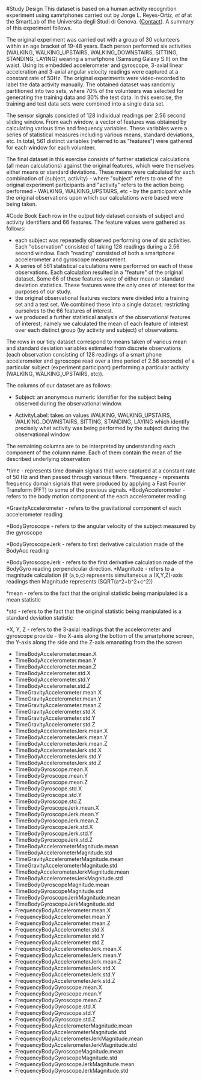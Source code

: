 
#Study Design
This dataset is based on a human activity recognition experiment using samrtphones carried out by Jorge L. Reyes-Ortiz, <em>et al</em> at the SmartLab of the Universita degli Studi di Genova. (<a href="mailto:activityrecognition@smartlab.ws">Contact</a>). A summary of this experiment follows.

The original experiment was carried out with a group of 30 volunteers within an age bracket of 19-48 years. Each person performed six activities (WALKING, WALKING_UPSTAIRS, WALKING_DOWNSTAIRS, SITTING, STANDING, LAYING) wearing a 
smartphone (Samsung Galaxy S II) on the waist. Using its embedded accelerometer and gyroscope, 3-axial linear acceleration and 3-axial angular velocity readings were captured at a constant rate of 50Hz. The original experiments were video-recorded to label the data activity manually. The obtained dataset was randomly partitioned into two sets, where 70% of the volunteers was selected for generating the training data and 30% the test data. In this exercise, the training and test data sets were combined into a single data set.

The sensor signals consisted of 128 individual readings per 2.56 second sliding window. From each window, a vector of features was obtained by calculating various time and frequency variables. These variables were a series of statistical measures including various means, standard deviations, etc. In total, 561 distinct variables (referred to as "features") were gathered for each window for each volunteer.

The final dataset in this exercise consists of further statistical calculations (all mean calculations) against the original features, which were themselves either means or standard deviations. These means were calculated for each combination of (subject, activity) - where "subject" refers to one of the original experiment participants and "activity" refers to the action being performed - WALKING, WALKING_UPSTAIRS, etc - by the participant while the original observations upon which our calculations were based were being taken.


#Code Book
Each row in the output tidy dataset consists of subject and activity identifiers and 66 features. The feature values were gathered as follows:
  - each subject was repeatedly observed performing one of six activities. Each "observation" consisted of taking 128 readings during a 2.56 second window. Each "reading" consisted  of both a smartphone accelerometer and gyroscope measurement. 
  - A series of 561 statistical calculations were performed on each of these observations. Each calculation resulted in a "feature" of the original dataset. Some 66 of these features were of either mean or standard deviation statistics. These features were the only ones of interest for the purposes of our study.
  - the original observational features vectors were divided into a training set and a test set. We combined these into a single dataset; restricting ourselves to the 66 features of interest.
  - we produced a further statistical analysis of the observational features of interest; namely we calculated the mean of each feature of interest over each distinct group (by activity and subject) of observations. 

The rows in our tidy dataset correspond to means taken of various mean and standard deviation variables estimated from discrete observations (each observation consisting of 128 readings of a smart phone accelerometer and gyroscope read over a time period of 2.56 seconds) of a particular subject (experiment participant) performing a particular activity (WALKING, WALKING_UPSTAIRS, etc)).

The columns of our dataset are as follows:

- Subject: an anonymous numeric identifier for the subject being observed during the observational window.

- ActivityLabel: takes on values WALKING, WALKING_UPSTAIRS, WALKING_DOWNSTAIRS, SITTING, STANDING, LAYING which identify 
precisely what activity was being performed by the subject during the observational window.

The remaining columns are to be interpreted by understanding each component of the column name. Each of them contain the mean of the described underlying observation

*time  - represents time domain signals that were captured at a constant rate of 50 Hz and then passed through various filters.
*frequency - represents frequency domain signals that were produced by applying  a Fast Fourier Transform (FFT) to some of the previous signals.
*BodyAccelerometer - refers to the body motion component of the each accelerometer reading

*GravityAccelerometer - refers to the gravitational component of each accelerometer reading

*BodyGyroscope - refers to the angular velocity of the subject measured by the gyroscope

*BodyGyroscopeJerk - refers to first derivative calculation made of the BodyAcc reading

*BodyGyroscopeJerk - refers to the first derivative calculation made of the BodyGyro reading
perpendicular direction.
*Magnitude - refers to a magnitude calculation (if (a,b,c) represents simultaneous a (X,Y,Z)-axis readings then Magnitude represents (SQRT(a^2+b^2+c^2))

*mean - refers to the fact that the original statistic being manipulated is a mean statistic

*std - refers to the fact that the original statistic being manipulated is a standard deviation statistic

*X, Y, Z - refers to the 3-axial readings that the accelerometer and gyroscope provide - the X-axis along the bottom of the smartphone screen, the Y-axis along the side and the Z-axis emanating from the the screen

- TimeBodyAccelerometer.mean.X
- TimeBodyAccelerometer.mean.Y
- TimeBodyAccelerometer.mean.Z
- TimeBodyAccelerometer.std.X
- TimeBodyAccelerometer.std.Y
- TimeBodyAccelerometer.std.Z
- TimeGravityAccelerometer.mean.X
- TimeGravityAccelerometer.mean.Y
- TimeGravityAccelerometer.mean.Z
- TimeGravityAccelerometer.std.X
- TimeGravityAccelerometer.std.Y
- TimeGravityAccelerometer.std.Z
- TimeBodyAccelerometerJerk.mean.X
- TimeBodyAccelerometerJerk.mean.Y
- TimeBodyAccelerometerJerk.mean.Z
- TimeBodyAccelerometerJerk.std.X
- TimeBodyAccelerometerJerk.std.Y
- TimeBodyAccelerometerJerk.std.Z
- TimeBodyGyroscope.mean.X
- TimeBodyGyroscope.mean.Y
- TimeBodyGyroscope.mean.Z
- TimeBodyGyroscope.std.X
- TimeBodyGyroscope.std.Y
- TimeBodyGyroscope.std.Z
- TimeBodyGyroscopeJerk.mean.X
- TimeBodyGyroscopeJerk.mean.Y
- TimeBodyGyroscopeJerk.mean.Z
- TimeBodyGyroscopeJerk.std.X
- TimeBodyGyroscopeJerk.std.Y
- TimeBodyGyroscopeJerk.std.Z
- TimeBodyAccelerometerMagnitude.mean
- TimeBodyAccelerometerMagnitude.std
- TimeGravityAccelerometerMagnitude.mean
- TimeGravityAccelerometerMagnitude.std
- TimeBodyAccelerometerJerkMagnitude.mean
- TimeBodyAccelerometerJerkMagnitude.std
- TimeBodyGyroscopeMagnitude.mean
- TimeBodyGyroscopeMagnitude.std
- TimeBodyGyroscopeJerkMagnitude.mean
- TimeBodyGyroscopeJerkMagnitude.std
- FrequencyBodyAccelerometer.mean.X
- FrequencyBodyAccelerometer.mean.Y
- FrequencyBodyAccelerometer.mean.Z
- FrequencyBodyAccelerometer.std.X
- FrequencyBodyAccelerometer.std.Y
- FrequencyBodyAccelerometer.std.Z
- FrequencyBodyAccelerometerJerk.mean.X
- FrequencyBodyAccelerometerJerk.mean.Y
- FrequencyBodyAccelerometerJerk.mean.Z
- FrequencyBodyAccelerometerJerk.std.X
- FrequencyBodyAccelerometerJerk.std.Y
- FrequencyBodyAccelerometerJerk.std.Z
- FrequencyBodyGyroscope.mean.X
- FrequencyBodyGyroscope.mean.Y
- FrequencyBodyGyroscope.mean.Z
- FrequencyBodyGyroscope.std.X
- FrequencyBodyGyroscope.std.Y
- FrequencyBodyGyroscope.std.Z
- FrequencyBodyAccelerometerMagnitude.mean
- FrequencyBodyAccelerometerMagnitude.std
- FrequencyBodyAccelerometerJerkMagnitude.mean
- FrequencyBodyAccelerometerJerkMagnitude.std
- FrequencyBodyGyroscopeMagnitude.mean
- FrequencyBodyGyroscopeMagnitude.std
- FrequencyBodyGyroscopeJerkMagnitude.mean
- FrequencyBodyGyroscopeJerkMagnitude.std
